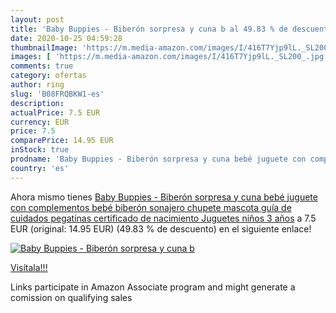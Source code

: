 ```yaml
---
layout: post
title: 'Baby Buppies - Biberón sorpresa y cuna b al 49.83 % de descuento'
date: 2020-10-25 04:59:28
thumbnailImage: 'https://m.media-amazon.com/images/I/416T7Yjp9lL._SL200_.jpg'
images: [ 'https://m.media-amazon.com/images/I/416T7Yjp9lL._SL200_.jpg' ]
comments: true
category: ofertas
author: ring
slug: 'B08FRQBKW1-es'
description:
actualPrice: 7.5 EUR
currency: EUR
price: 7.5
comparePrice: 14.95 EUR
inStock: true
prodname: 'Baby Buppies - Biberón sorpresa y cuna bebé juguete con complementos bebé  biberón  sonajero  chupete  mascota  guía de cuidados  pegatinas  certificado de nacimiento Juguetes niños 3 años'
country: 'es'
---
```


Ahora mismo tienes [Baby Buppies - Biberón sorpresa y cuna bebé juguete con complementos bebé  biberón  sonajero  chupete  mascota  guía de cuidados  pegatinas  certificado de nacimiento Juguetes niños 3 años](https://www.amazon.es/dp/B08FRQBKW1/?tag=tolees-21) a 7.5 EUR (original: 14.95 EUR) (49.83 %  de descuento) en el siguiente enlace!

[![Baby Buppies - Biberón sorpresa y cuna b](https://m.media-amazon.com/images/I/416T7Yjp9lL._SL200_.jpg)](https://www.amazon.es/dp/B08FRQBKW1/?tag=tolees-21)

[Visítala!!!](https://www.amazon.es/dp/B08FRQBKW1/?tag=tolees-21)

Links participate in Amazon Associate program and might generate a comission on qualifying sales
